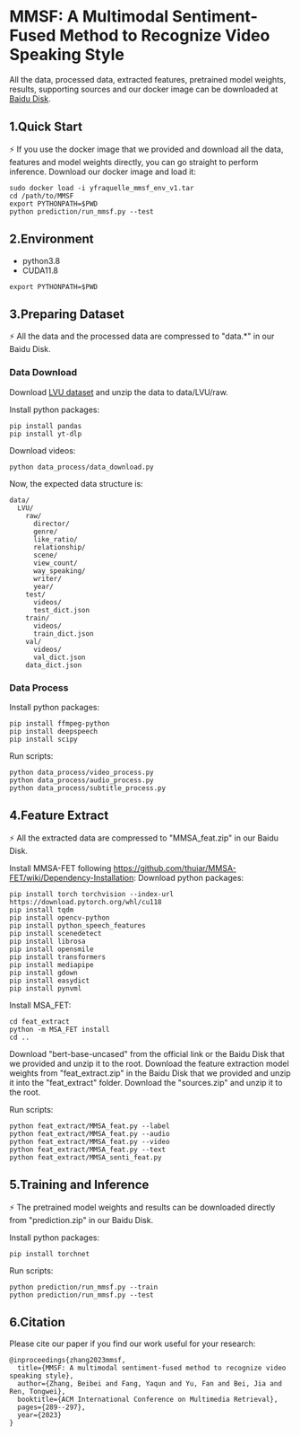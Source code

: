 # MMSF: A Multimodal Sentiment-Fused Method to Recognize Video Speaking Style

All the data, processed data, extracted features, pretrained model weights, results, supporting sources and our docker image can be downloaded at [Baidu Disk](https://pan.baidu.com/s/1capDCX6_55jdSW8Yx3eGBg?pwd=4ac6). 

## 1.Quick Start
⚡ If you use the docker image that we provided and download all the data, features and model weights directly, you can go straight to perform inference. 
Download our docker image and load it:
```
sudo docker load -i yfraquelle_mmsf_env_v1.tar
cd /path/to/MMSF
export PYTHONPATH=$PWD
python prediction/run_mmsf.py --test
```

## 2.Environment
- python3.8
- CUDA11.8
```
export PYTHONPATH=$PWD
```


## 3.Preparing Dataset
⚡ All the data and the processed data are compressed to "data.*" in our Baidu Disk. 
### Data Download
Download [LVU dataset](https://github.com/chaoyuaw/lvu) and unzip the data to data/LVU/raw.

Install python packages:
```
pip install pandas
pip install yt-dlp
```
Download videos:
```
python data_process/data_download.py
```
Now, the expected data structure is:
```
data/
  LVU/
    raw/
      director/
      genre/
      like_ratio/
      relationship/
      scene/
      view_count/
      way_speaking/
      writer/
      year/
    test/
      videos/
      test_dict.json
    train/
      videos/
      train_dict.json
    val/
      videos/
      val_dict.json
    data_dict.json
```

### Data Process
Install python packages:
```
pip install ffmpeg-python
pip install deepspeech
pip install scipy
```
Run scripts:
```
python data_process/video_process.py
python data_process/audio_process.py
python data_process/subtitle_process.py
```


## 4.Feature Extract
⚡ All the extracted data are compressed to "MMSA_feat.zip" in our Baidu Disk.

Install MMSA-FET following https://github.com/thuiar/MMSA-FET/wiki/Dependency-Installation: 
Download python packages:
```
pip install torch torchvision --index-url https://download.pytorch.org/whl/cu118
pip install tqdm
pip install opencv-python
pip install python_speech_features
pip install scenedetect
pip install librosa
pip install opensmile
pip install transformers
pip install mediapipe
pip install gdown
pip install easydict
pip install pynvml
```
Install MSA_FET:
```
cd feat_extract
python -m MSA_FET install
cd ..
```

Download "bert-base-uncased" from the official link or the Baidu Disk that we provided and unzip it to the root. 
Download the feature extraction model weights from "feat_extract.zip" in the Baidu Disk that we provided and unzip it into the "feat_extract" folder. 
Download the "sources.zip" and unzip it to the root. 

Run scripts:
```
python feat_extract/MMSA_feat.py --label
python feat_extract/MMSA_feat.py --audio
python feat_extract/MMSA_feat.py --video
python feat_extract/MMSA_feat.py --text
python feat_extract/MMSA_senti_feat.py
```


## 5.Training and Inference
⚡ The pretrained model weights and results can be downloaded directly from "prediction.zip" in our Baidu Disk.

Install python packages:
```
pip install torchnet
```
Run scripts:
```
python prediction/run_mmsf.py --train
python prediction/run_mmsf.py --test
```

## 6.Citation
Please cite our paper if you find our work useful for your research:
```
@inproceedings{zhang2023mmsf,
  title={MMSF: A multimodal sentiment-fused method to recognize video speaking style},
  author={Zhang, Beibei and Fang, Yaqun and Yu, Fan and Bei, Jia and Ren, Tongwei},
  booktitle={ACM International Conference on Multimedia Retrieval},
  pages={289--297},
  year={2023}
}
```
